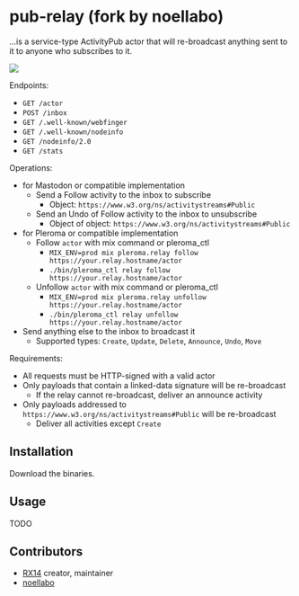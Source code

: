 pub-relay (fork by noellabo)
=========

...is a service-type ActivityPub actor that will re-broadcast anything sent to it to anyone who subscribes to it.

![](https://i.imgur.com/5q8db54.jpg)

Endpoints:

- `GET /actor`
- `POST /inbox`
- `GET /.well-known/webfinger`
- `GET /.well-known/nodeinfo`
- `GET /nodeinfo/2.0`
- `GET /stats`

Operations:

- for Mastodon or compatible implementation
    - Send a Follow activity to the inbox to subscribe
        - Object: `https://www.w3.org/ns/activitystreams#Public`
    - Send an Undo of Follow activity to the inbox to unsubscribe
        - Object of object: `https://www.w3.org/ns/activitystreams#Public`
- for Pleroma or compatible implementation
    - Follow `actor` with mix command or pleroma_ctl
        - `MIX_ENV=prod mix pleroma.relay follow https://your.relay.hostname/actor`
        - `./bin/pleroma_ctl relay follow https://your.relay.hostname/actor`
    - Unfollow `actor` with mix command or pleroma_ctl
        - `MIX_ENV=prod mix pleroma.relay unfollow https://your.relay.hostname/actor`
        - `./bin/pleroma_ctl relay unfollow https://your.relay.hostname/actor`
- Send anything else to the inbox to broadcast it
    - Supported types: `Create`, `Update`, `Delete`, `Announce`, `Undo`, `Move`

Requirements:

- All requests must be HTTP-signed with a valid actor
- Only payloads that contain a linked-data signature will be re-broadcast
    - If the relay cannot re-broadcast, deliver an announce activity
- Only payloads addressed to `https://www.w3.org/ns/activitystreams#Public` will be re-broadcast
    - Deliver all activities except `Create`

## Installation

Download the binaries.

## Usage

TODO

## Contributors

- [RX14](https://source.joinmastodon.org/RX14) creator, maintainer
- [noellabo](https://github.com/noellabo)
